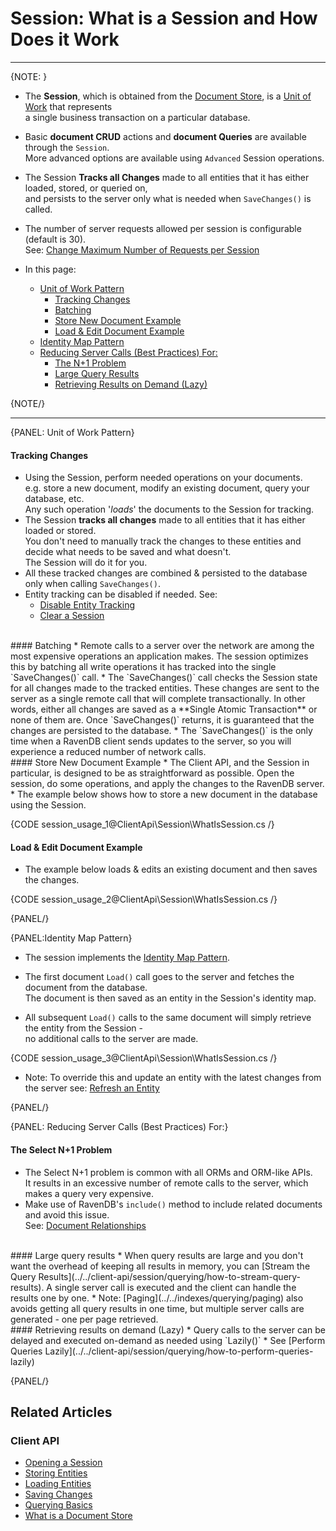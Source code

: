 ﻿# Session: What is a Session and How Does it Work  

---

{NOTE: }  

* The **Session**, which is obtained from the [Document Store](../../client-api/what-is-a-document-store), is a 
  [Unit of Work](https://martinfowler.com/eaaCatalog/unitOfWork.html) that represents  
  a single business transaction on a particular database.  

* Basic **document CRUD** actions and **document Queries** are available through the `Session`.  
  More advanced options are available using `Advanced` Session operations.  

* The Session **Tracks all Changes** made to all entities that it has either loaded, stored, or queried on,  
  and persists to the server only what is needed when `SaveChanges()` is called.  

* The number of server requests allowed per session is configurable (default is 30).  
  See: [Change Maximum Number of Requests per Session](../../client-api/session/configuration/how-to-change-maximum-number-of-requests-per-session)  

* In this page:
  * [Unit of Work Pattern](../../client-api/session/what-is-a-session-and-how-does-it-work#unit-of-work-pattern)
      * [Tracking Changes](../../client-api/session/what-is-a-session-and-how-does-it-work#tracking-changes)
      * [Batching](../../client-api/session/what-is-a-session-and-how-does-it-work#batching)
      * [Store New Document Example](../../client-api/session/what-is-a-session-and-how-does-it-work#store-new-document-example)
      * [Load & Edit Document Example](../../client-api/session/what-is-a-session-and-how-does-it-work#load--edit-document-example)
  * [Identity Map Pattern](../../client-api/session/what-is-a-session-and-how-does-it-work#identity-map-pattern)
  * [Reducing Server Calls (Best Practices) For:](../../client-api/session/what-is-a-session-and-how-does-it-work#reducing-server-calls-(best-practices)-for:)
      * [The N+1 Problem](../../client-api/session/what-is-a-session-and-how-does-it-work#the-select-n1-problem)
      * [Large Query Results](../../client-api/session/what-is-a-session-and-how-does-it-work#large-query-results)
      * [Retrieving Results on Demand (Lazy)](../../client-api/session/what-is-a-session-and-how-does-it-work#retrieving-results-on-demand-lazy)

{NOTE/}  

---

{PANEL: Unit of Work Pattern}  

#### Tracking Changes
* Using the Session, perform needed operations on your documents.  
  e.g. store a new document, modify an existing document, query your database, etc.  
  Any such operation '*loads*' the documents to the Session for tracking.  
* The Session **tracks all changes** made to all entities that it has either loaded or stored.  
  You don't need to manually track the changes to these entities and decide what needs to be saved and what doesn't.  
  The Session will do it for you.  
* All these tracked changes are combined & persisted to the database only when calling `SaveChanges()`.  
* Entity tracking can be disabled if needed. See:  
  * [Disable Entity Tracking](../../client-api/session/configuration/how-to-disable-tracking)  
  * [Clear a Session](../../client-api/session/how-to/clear-a-session)  
<br>
#### Batching  
* Remote calls to a server over the network are among the most expensive operations an application makes.  
  The session optimizes this by batching all write operations it has tracked into the single `SaveChanges()` call.  
* The `SaveChanges()` call checks the Session state for all changes made to the tracked entities.  
  These changes are sent to the server as a single remote call that will complete transactionally.  
  In other words, either all changes are saved as a **Single Atomic Transaction** or none of them are.  
  Once `SaveChanges()` returns, it is guaranteed that the changes are persisted to the database.  
* The `SaveChanges()` is the only time when a RavenDB client sends updates to the server,  
  so you will experience a reduced number of network calls.  
<br>
#### Store New Document Example  
* The Client API, and the Session in particular, is designed to be as straightforward as possible.  
  Open the session, do some operations, and apply the changes to the RavenDB server.  
* The example below shows how to store a new document in the database using the Session.  

{CODE session_usage_1@ClientApi\Session\WhatIsSession.cs /}  

#### Load & Edit Document Example  
* The example below loads & edits an existing document and then saves the changes.  

{CODE session_usage_2@ClientApi\Session\WhatIsSession.cs /}  

{PANEL/}  

{PANEL:Identity Map Pattern}  

* The session implements the [Identity Map Pattern](https://martinfowler.com/eaaCatalog/identityMap.html).

* The first document `Load()` call goes to the server and fetches the document from the database.  
  The document is then saved as an entity in the Session's identity map.  

* All subsequent `Load()` calls to the same document will simply retrieve the entity from the Session -  
  no additional calls to the server  are made.  

{CODE session_usage_3@ClientApi\Session\WhatIsSession.cs /}  

* Note: To override this and update an entity with the latest changes from the server see: 
  [Refresh an Entity](../../client-api/session/how-to/refresh-entity)  

{PANEL/}  

{PANEL: Reducing Server Calls (Best Practices) For:}
#### The Select N+1 Problem
* The Select N+1 problem is common 
  with all ORMs and ORM-like APIs.  
  It results in an excessive number of remote calls to the server, which makes a query very expensive.  
* Make use of RavenDB's `include()` method to include related documents and avoid this issue.  
  See: [Document Relationships](../../client-api/how-to/handle-document-relationships)  
<br>
#### Large query results
* When query results are large and you don't want the overhead of keeping all results in memory, you can 
  [Stream the Query Results](../../client-api/session/querying/how-to-stream-query-results).  
  A single server call is executed and the client can handle the results one by one.  
* Note: [Paging](../../indexes/querying/paging) also avoids getting all query results in one time, but multiple server calls are 
  generated - one per page retrieved.  
<br>
#### Retrieving results on demand (Lazy)
* Query calls to the server can be delayed and executed on-demand as needed using `Lazily()`
* See [Perform Queries Lazily](../../client-api/session/querying/how-to-perform-queries-lazily)

{PANEL/}

## Related Articles  

### Client API  

- [Opening a Session](../../client-api/session/opening-a-session)
- [Storing Entities](../../client-api/session/storing-entities)
- [Loading Entities](../../client-api/session/loading-entities)
- [Saving Changes](../../client-api/session/saving-changes)
- [Querying Basics](../../indexes/querying/basics)
- [What is a Document Store](../../client-api/what-is-a-document-store)
